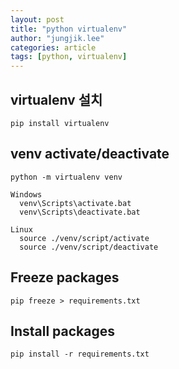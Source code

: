 ```yaml
---
layout: post
title: "python virtualenv"
author: "jungjik.lee"
categories: article
tags: [python, virtualenv]
---
```


## virtualenv 설치
~~~shell
pip install virtualenv
~~~

## venv activate/deactivate
~~~shell
python -m virtualenv venv

Windows
  venv\Scripts\activate.bat
  venv\Scripts\deactivate.bat

Linux
  source ./venv/script/activate
  source ./venv/script/deactivate
~~~

## Freeze packages
~~~shell
pip freeze > requirements.txt
~~~

## Install packages
~~~shell
pip install -r requirements.txt
~~~